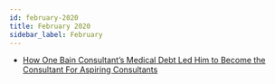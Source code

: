 ```yaml
---
id: february-2020
title: February 2020
sidebar_label: February
---
```


- [How One Bain Consultant’s Medical Debt Led Him to Become the Consultant For Aspiring Consultants](archive/february-3)